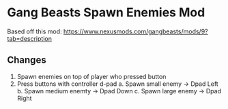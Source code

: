 # Gang Beasts Spawn Enemies Mod

Based off this mod: https://www.nexusmods.com/gangbeasts/mods/9?tab=description

## Changes

1. Spawn enemies on top of player who pressed button
2. Press buttons with controller d-pad
   a. Spawn small enemy   -> Dpad Left
   b. Spawn medium enemty -> Dpad Down
   c. Spawn large enemy   -> Dpad Right
